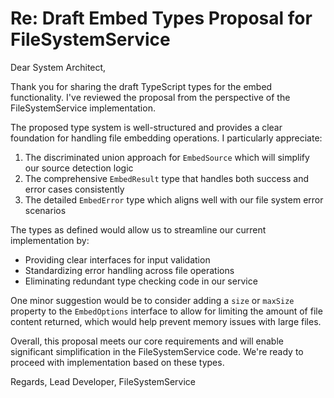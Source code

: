 # Re: Draft Embed Types Proposal for FileSystemService

Dear System Architect,

Thank you for sharing the draft TypeScript types for the embed functionality. I've reviewed the proposal from the perspective of the FileSystemService implementation.

The proposed type system is well-structured and provides a clear foundation for handling file embedding operations. I particularly appreciate:

1. The discriminated union approach for `EmbedSource` which will simplify our source detection logic
2. The comprehensive `EmbedResult` type that handles both success and error cases consistently
3. The detailed `EmbedError` type which aligns well with our file system error scenarios

The types as defined would allow us to streamline our current implementation by:
- Providing clear interfaces for input validation
- Standardizing error handling across file operations
- Eliminating redundant type checking code in our service

One minor suggestion would be to consider adding a `size` or `maxSize` property to the `EmbedOptions` interface to allow for limiting the amount of file content returned, which would help prevent memory issues with large files.

Overall, this proposal meets our core requirements and will enable significant simplification in the FileSystemService code. We're ready to proceed with implementation based on these types.

Regards,
Lead Developer, FileSystemService